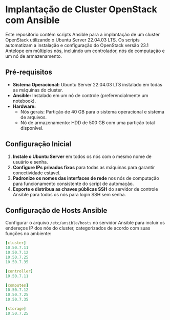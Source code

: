 # Implantação de Cluster OpenStack com Ansible

Este repositório contém scripts Ansible para a implantação de um cluster OpenStack utilizando o Ubuntu Server 22.04.03 LTS. Os scripts automatizam a instalação e configuração do OpenStack versão 23.1 Antelope em múltiplos nós, incluindo um controlador, nós de computação e um nó de armazenamento.

## Pré-requisitos
- **Sistema Operacional:** Ubuntu Server 22.04.03 LTS instalado em todas as máquinas do cluster.
- **Ansible:** Instalado em um nó de controle (preferencialmente um notebook).
- **Hardware:** 
  - Nós gerais: Partição de 40 GB para o sistema operacional e sistema de arquivos.
  - Nó de armazenamento: HDD de 500 GB com uma partição total disponível.

## Configuração Inicial
1. **Instale o Ubuntu Server** em todos os nós com o mesmo nome de usuário e senha.
2. **Configure IPs privados fixos** para todas as máquinas para garantir conectividade estável.
3. **Padronize os nomes das interfaces de rede** nos nós de computação para funcionamento consistente do script de automação.
4. **Exporte e distribua as chaves públicas SSH** do servidor de controle Ansible para todos os nós para login SSH sem senha.

## Configuração de Hosts Ansible
Configurar o arquivo `/etc/ansible/hosts` no servidor Ansible para incluir os endereços IP dos nós do cluster, categorizados de acordo com suas funções no ambiente:

```yaml
[cluster]
10.50.7.11
10.50.7.12
10.50.7.25
10.50.7.35

[controller]
10.50.7.11

[computes]
10.50.7.12
10.50.7.25
10.50.7.35

[storage]
10.50.7.25

